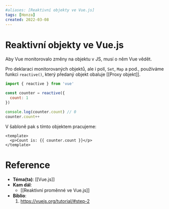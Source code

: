 ```yaml
---
#aliases: [Reaktivní objekty ve Vue.js]
tags: [Honza]
created: 2022-03-08
---
```


# Reaktivní objekty ve Vue.js
Aby Vue monitorovalo změny na objektu v JS, musí o něm Vue vědět.

Pro deklaraci monitorovaných objektů, ale i polí, `Set`, `Map` a pod.,  používáme funkci `reactive()`, který předaný objekt obaluje [[Proxy objekt]].

```JavaScript
import { reactive } from 'vue'

const counter = reactive({
  count: 1
})

console.log(counter.count) // 0
counter.count++
```

V šabloně pak s tímto objektem pracujeme:
```vue
<template>
  <p>Count is: {{ counter.count }}</p>
</template>
```

# Reference
- **Téma(ta)**: [[Vue.js]]
- **Kam dál**: 
	- [[Reaktivní proměnné ve Vue.js]]
- **Biblio**:
	1. https://vuejs.org/tutorial/#step-2